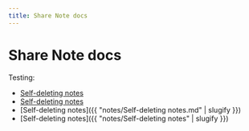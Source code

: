 ```yaml
---
title: Share Note docs
---
```

# Share Note docs

Testing:

- [Self-deleting notes](notes/Self-deleting%20notes.md)
- [Self-deleting notes](notes/Self-deleting%20notes)
- [Self-deleting notes]({{ "notes/Self-deleting notes.md" | slugify }})
- [Self-deleting notes]({{ "notes/Self-deleting notes" | slugify }})
